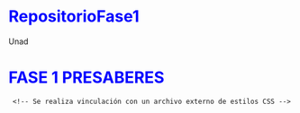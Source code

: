 # RepositorioFase1
Unad
<html lang-"es">
<meta http-equiv=”Content-Type” content=”text/html; charset=UTF-8″ />
<head>
  <h1> FASE 1 PRESABERES </h1>
     
     <!-- Se realiza vinculación con un archivo externo de estilos CSS -->
  
  <link rel="stylesheet" type="text/css" href="style.css">
   <style>
    h1 { color: #0000FF; }
    { background: gray  }
   </style>
</head>
<body>
